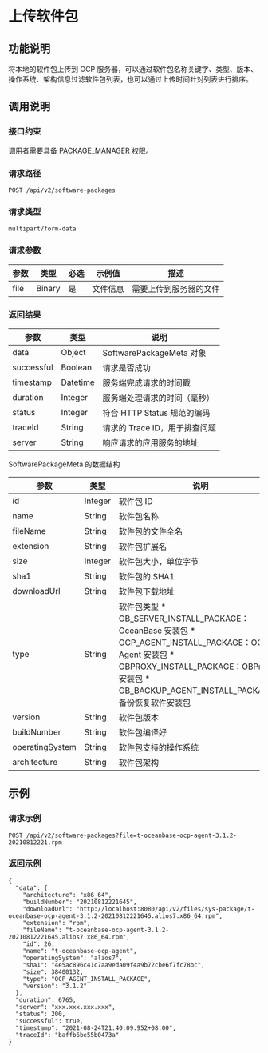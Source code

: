 上传软件包 
==========================



功能说明 
-------------------------

将本地的软件包上传到 OCP 服务器，可以通过软件包名称关键字、类型、版本、操作系统、架构信息过滤软件包列表，也可以通过上传时间针对列表进行排序。

调用说明 
-------------------------

### 接口约束 

调用者需要具备 PACKAGE_MANAGER 权限。

### 请求路径 

`POST /api/v2/software-packages`

### 请求类型 

`multipart/form-data`

### 请求参数 



|  参数  |   类型   | 必选 | 示例值  |     描述      |
|------|--------|----|------|-------------|
| file | Binary | 是  | 文件信息 | 需要上传到服务器的文件 |



### 返回结果 



|     参数     |    类型    |           说明           |
|------------|----------|------------------------|
| data       | Object   | SoftwarePackageMeta 对象 |
| successful | Boolean  | 请求是否成功                 |
| timestamp  | Datetime | 服务端完成请求的时间戳            |
| duration   | Integer  | 服务端处理请求的时间（毫秒）         |
| status     | Integer  | 符合 HTTP Status 规范的编码   |
| traceId    | String   | 请求的 Trace ID，用于排查问题    |
| server     | String   | 响应请求的应用服务的地址           |



SoftwarePackageMeta 的数据结构


|       参数        |   类型    |                                                                                                                                                                                          说明                                                                                                                                                                                          |
|-----------------|---------|--------------------------------------------------------------------------------------------------------------------------------------------------------------------------------------------------------------------------------------------------------------------------------------------------------------------------------------------------------------------------------------|
| id              | Integer | 软件包 ID                                                                                                                                                                                                                                                                                                                                                                               |
| name            | String  | 软件包名称                                                                                                                                                                                                                                                                                                                                                                                |
| fileName        | String  | 软件包的文件全名                                                                                                                                                                                                                                                                                                                                                                             |
| extension       | String  | 软件包扩展名                                                                                                                                                                                                                                                                                                                                                                               |
| size            | Integer | 软件包大小，单位字节                                                                                                                                                                                                                                                                                                                                                                           |
| sha1            | String  | 软件包的 SHA1                                                                                                                                                                                                                                                                                                                                                                            |
| downloadUrl     | String  | 软件包下载地址                                                                                                                                                                                                                                                                                                                                                                              |
| type            | String  | 软件包类型 * OB_SERVER_INSTALL_PACKAGE：OceanBase 安装包   * OCP_AGENT_INSTALL_PACKAGE：OCP Agent 安装包    <!-- --> * OBPROXY_INSTALL_PACKAGE：OBProxy 安装包   * OB_BACKUP_AGENT_INSTALL_PACKAGE：备份恢复软件安装包    |
| version         | String  | 软件包版本                                                                                                                                                                                                                                                                                                                                                                                |
| buildNumber     | String  | 软件包编译好                                                                                                                                                                                                                                                                                                                                                                               |
| operatingSystem | String  | 软件包支持的操作系统                                                                                                                                                                                                                                                                                                                                                                           |
| architecture    | String  | 软件包架构                                                                                                                                                                                                                                                                                                                                                                                |



示例 
-----------------------



### 请求示例 

`POST /api/v2/software-packages?file=t-oceanbase-ocp-agent-3.1.2-20210812221.rpm`

### 返回示例 

```unknow
{
  "data": {
    "architecture": "x86_64",
    "buildNumber": "20210812221645",
    "downloadUrl": "http://localhost:8080/api/v2/files/sys-package/t-oceanbase-ocp-agent-3.1.2-20210812221645.alios7.x86_64.rpm",
    "extension": "rpm",
    "fileName": "t-oceanbase-ocp-agent-3.1.2-20210812221645.alios7.x86_64.rpm",
    "id": 26,
    "name": "t-oceanbase-ocp-agent",
    "operatingSystem": "alios7",
    "sha1": "4e5ac896c41c7aa9eda09f4a9b72cbe6f7fc78bc",
    "size": 38400132,
    "type": "OCP_AGENT_INSTALL_PACKAGE",
    "version": "3.1.2"
  },
  "duration": 6765,
  "server": "xxx.xxx.xxx.xxx",
  "status": 200,
  "successful": true,
  "timestamp": "2021-08-24T21:40:09.952+08:00",
  "traceId": "baffb6be55b0473a"
}
```


